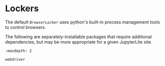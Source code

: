 # Lockers

The default `BrowserLocker` uses python's built-in process management tools to
control browsers.

The following are separately-installable packages that require additional
dependencies, but may be more appropriate for a given JupyterLite site.

```{toctree}
:maxdepth: 2

webdriver
```
